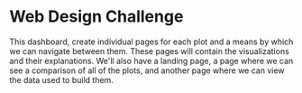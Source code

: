 # Web Design Challenge
This dashboard, create individual pages for each plot and a means by which we can navigate between them. These pages will contain the visualizations and their explanations. We'll also have a landing page, a page where we can see a comparison of all of the plots, and another page where we can view the data used to build them.
